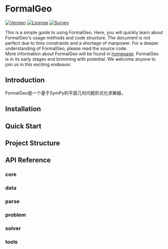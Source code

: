 # FormalGeo

[![Version](https://img.shields.io/badge/Version-0.0.2-brightgreen)](https://github.com/FormalGeo/FormalGeo)
[![License](https://img.shields.io/badge/License-MIT-green)](https://opensource.org/licenses/MIT)
[![Survey](https://img.shields.io/badge/Survey-FormalGeo-blue)](https://github.com/FormalGeo/FormalGeo)

This is a simple guide to using FormalGeo. Here, you will quickly learn about FormalGeo's usage methods and code
structure. The document is not perfect due to time constraints and a shortage of manpower. For a deeper understanding of
FormalGeo, please read the source code.  
More information about FormalGeo will be found in [homepage](https://formalgeo.github.io/). FormalGeo is in its early
stages and brimming with potential. We welcome anyone to join us in this exciting endeavor.

## Introduction
FormalGeo是一个基于SymPy的平面几何问题形式化求解器。

## Installation

## Quick Start

## Project Structure

## API Reference

### core
### data
### parse
### problem
### solver
### tools